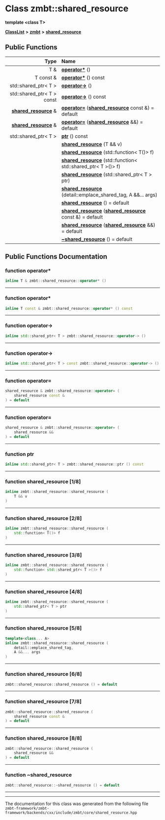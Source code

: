

# Class zmbt::shared\_resource

**template &lt;class T&gt;**



[**ClassList**](annotated.md) **>** [**zmbt**](namespacezmbt.md) **>** [**shared\_resource**](classzmbt_1_1shared__resource.md)










































## Public Functions

| Type | Name |
| ---: | :--- |
|  T & | [**operator\***](#function-operator) () <br> |
|  T const & | [**operator\***](#function-operator_1) () const<br> |
|  std::shared\_ptr&lt; T &gt; | [**operator-&gt;**](#function-operator-) () <br> |
|  std::shared\_ptr&lt; T &gt; const | [**operator-&gt;**](#function-operator-_1) () const<br> |
|  [**shared\_resource**](classzmbt_1_1shared__resource.md) & | [**operator=**](#function-operator_2) ([**shared\_resource**](classzmbt_1_1shared__resource.md) const &) = default<br> |
|  [**shared\_resource**](classzmbt_1_1shared__resource.md) & | [**operator=**](#function-operator_3) ([**shared\_resource**](classzmbt_1_1shared__resource.md) &&) = default<br> |
|  std::shared\_ptr&lt; T &gt; | [**ptr**](#function-ptr) () const<br> |
|   | [**shared\_resource**](#function-shared_resource-18) (T && v) <br> |
|   | [**shared\_resource**](#function-shared_resource-28) (std::function&lt; T()&gt; f) <br> |
|   | [**shared\_resource**](#function-shared_resource-38) (std::function&lt; std::shared\_ptr&lt; T &gt;()&gt; f) <br> |
|   | [**shared\_resource**](#function-shared_resource-48) (std::shared\_ptr&lt; T &gt; ptr) <br> |
|   | [**shared\_resource**](#function-shared_resource-58) (detail::emplace\_shared\_tag, A &&... args) <br> |
|   | [**shared\_resource**](#function-shared_resource-68) () = default<br> |
|   | [**shared\_resource**](#function-shared_resource-78) ([**shared\_resource**](classzmbt_1_1shared__resource.md) const &) = default<br> |
|   | [**shared\_resource**](#function-shared_resource-88) ([**shared\_resource**](classzmbt_1_1shared__resource.md) &&) = default<br> |
|   | [**~shared\_resource**](#function-shared_resource) () = default<br> |




























## Public Functions Documentation




### function operator\* 

```C++
inline T & zmbt::shared_resource::operator* () 
```




<hr>



### function operator\* 

```C++
inline T const & zmbt::shared_resource::operator* () const
```




<hr>



### function operator-&gt; 

```C++
inline std::shared_ptr< T > zmbt::shared_resource::operator-> () 
```




<hr>



### function operator-&gt; 

```C++
inline std::shared_ptr< T > const zmbt::shared_resource::operator-> () const
```




<hr>



### function operator= 

```C++
shared_resource & zmbt::shared_resource::operator= (
    shared_resource const &
) = default
```




<hr>



### function operator= 

```C++
shared_resource & zmbt::shared_resource::operator= (
    shared_resource &&
) = default
```




<hr>



### function ptr 

```C++
inline std::shared_ptr< T > zmbt::shared_resource::ptr () const
```




<hr>



### function shared\_resource [1/8]

```C++
inline zmbt::shared_resource::shared_resource (
    T && v
) 
```




<hr>



### function shared\_resource [2/8]

```C++
inline zmbt::shared_resource::shared_resource (
    std::function< T()> f
) 
```




<hr>



### function shared\_resource [3/8]

```C++
inline zmbt::shared_resource::shared_resource (
    std::function< std::shared_ptr< T >()> f
) 
```




<hr>



### function shared\_resource [4/8]

```C++
inline zmbt::shared_resource::shared_resource (
    std::shared_ptr< T > ptr
) 
```




<hr>



### function shared\_resource [5/8]

```C++
template<class... A>
inline zmbt::shared_resource::shared_resource (
    detail::emplace_shared_tag,
    A &&... args
) 
```




<hr>



### function shared\_resource [6/8]

```C++
zmbt::shared_resource::shared_resource () = default
```




<hr>



### function shared\_resource [7/8]

```C++
zmbt::shared_resource::shared_resource (
    shared_resource const &
) = default
```




<hr>



### function shared\_resource [8/8]

```C++
zmbt::shared_resource::shared_resource (
    shared_resource &&
) = default
```




<hr>



### function ~shared\_resource 

```C++
zmbt::shared_resource::~shared_resource () = default
```




<hr>

------------------------------
The documentation for this class was generated from the following file `zmbt-framework/zmbt-framework/backends/cxx/include/zmbt/core/shared_resource.hpp`

